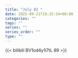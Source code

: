 ```yaml
---
title: "July 02 "
date: 2025-09-21T19:25:54+08:00
categories: ""
tags: ""
series: ""
series_order: ""
type: ""
---
```



{{< bilibili BV1od4y1i7tL 89 >}}

